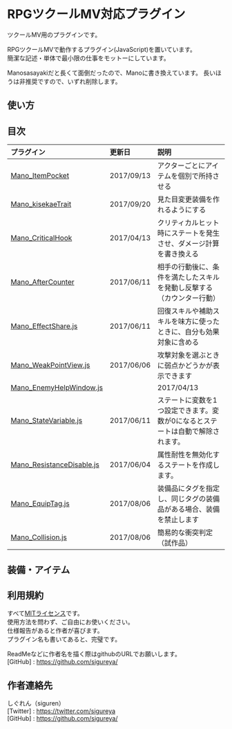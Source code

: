 # RPGツクールMV対応プラグイン

ツクールMV用のプラグインです。

RPGツクールMVで動作するプラグイン(JavaScript)を置いています。  
簡潔な記述・単体で最小限の仕事をモットーにしています。

Manosasayakiだと長くて面倒だったので、Manoに書き換えています。
長いほうは非推奨ですので、いずれ削除します。

## 使い方

## 目次

| プラグイン |  更新日 |  説明 |
|:-----------|:-------------|:-------------|
| [Mano_ItemPocket](Mano_ItemPocket.js) |2017/09/13 |アクターごとにアイテムを個別で所持させる|
[Mano_kisekaeTrait](Mano_KisekaeTrait.js) |  2017/09/20 |見た目変更装備を作れるようにする |
| [Mano_CriticalHook](Mano_CriticalHook.js) |  2017/04/13 |クリティカルヒット時にステートを発生させ、ダメージ計算を書き換える |
| [Mano_AfterCounter](Mano_AfterCounter.js) |  2017/06/11 |相手の行動後に、条件を満たしたスキルを発動し反撃する（カウンター行動） |
| [Mano_EffectShare.js](Mano_EffectShare.js) | 2017/06/11 |回復スキルや補助スキルを味方に使ったときに、自分も効果対象に含める|
| [Mano_WeakPointView.js](Mano_WeakPointView.js) | 2017/06/06 |攻撃対象を選ぶときに弱点かどうかが表示できます |
| [Mano_EnemyHelpWindow.js](Mano_EnemyHelpWindow.js) | | 2017/04/13 |攻撃対象選択時に弱点かどうかを表示します |
| [Mano_StateVariable.js](Mano_StateVariable.js) | 2017/06/11 |ステートに変数を1つ設定できます。変数が0になるとステートは自動で解除されます。 |
| [Mano_ResistanceDisable.js](Mano_ResistanceDisable.js) |  2017/06/04 |属性耐性を無効化するステートを作成します。 |
| [Mano_EquipTag.js](Mano_EquipTag.js) |2017/08/06 |装備品にタグを指定し、同じタグの装備品がある場合、装備を禁止します|
| [Mano_Collision.js](Mano_Collision.js) |2017/08/06 |簡易的な衝突判定（試作品）|


<!--
| [Mano_](Mano_.js) | [v0.0.0](https://raw.githubusercontent.com/Sigureya/RPGmakerMV/master/Mano_.js) | 2017/00/00 |説明 |
-->


## 装備・アイテム

## 利用規約
すべて[MITライセンス](https://github.com/sigureya/RPGMakerMV/blob/master/LICENSE.md)です。  
使用方法を問わず、ご自由にお使いください。  
仕様報告があると作者が喜びます。  
プラグイン名も書いてあると、完璧です。

ReadMeなどに作者名を描く際はgithubのURLでお願いします。  
[GitHub]  : <https://github.com/sigureya/>  

## 作者連絡先
しぐれん（siguren）  
[Twitter] : <https://twitter.com/sigureya>  
[GitHub]  : <https://github.com/sigureya/>  
